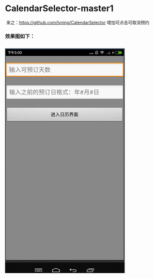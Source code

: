 # CalendarSelector-master1

 来之：https://github.com/lvning/CalendarSelector  增加可点击可取消预约
 
 ### 效果图如下：
 ##
 ![image](https://github.com/yytangsheng/CalendarSelector-master1/blob/master/raw/GIF.gif)

